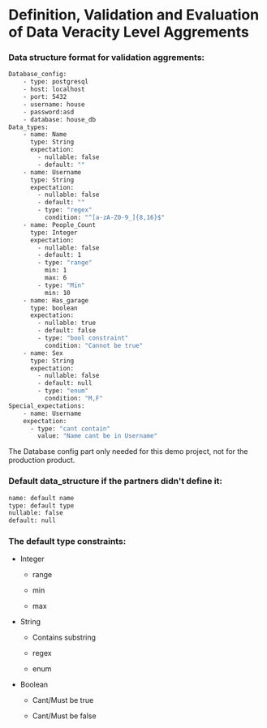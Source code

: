 # Definition, Validation and Evaluation of Data Veracity Level Aggrements 

### Data structure format for validation aggrements:
``` bash
Database_config:
    - type: postgresql
    - host: localhost
    - port: 5432
    - username: house
    - password:asd
    - database: house_db
Data_types: 
    - name: Name
      type: String
      expectation:
        - nullable: false
        - default: ""
    - name: Username
      type: String
      expectation:
        - nullable: false
        - default: ""
        - type: "regex"
          condition: "^[a-zA-Z0-9_]{8,16}$"
    - name: People_Count
      type: Integer
      expectation: 
        - nullable: false
        - default: 1
        - type: "range"
          min: 1
          max: 6
        - type: "Min"
          min: 10
    - name: Has_garage
      type: boolean
      expectation:
        - nullable: true
        - default: false
        - type: "bool constraint"
          condition: "Cannot be true"
    - name: Sex
      type: String
      expectation:
        - nullable: false
        - default: null
        - type: "enum"
          condition: "M,F"
Special_expectations:
    - name: Username
    expectation:
      - type: "cant contain"
        value: "Name cant be in Username"

```

The Database config part only needed for this demo project, not for the production product.
### Default data_structure if the partners didn't define it:
``` bash
name: default name
type: default type
nullable: false
default: null
```
### The default type constraints:

- Integer

    - range

    - min

    - max

- String

    - Contains substring

    - regex

    - enum

- Boolean
    
    - Cant/Must be true

    - Cant/Must be false
 
